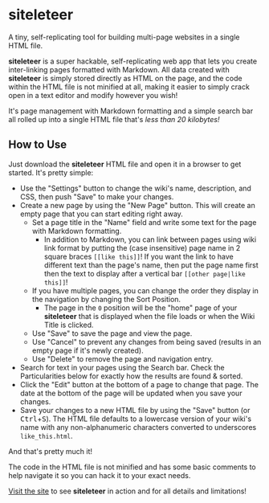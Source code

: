 # siteleteer

A tiny, self-replicating tool for building multi-page websites in a single HTML file.

**siteleteer** is a super hackable, self-replicating web app that lets you create inter-linking pages formatted with Markdown.
All data created with **siteleteer** is simply stored directly as HTML on the page, and the code within the HTML file is not
minified at all, making it easier to simply crack open in a text editor and modify however you wish!

It's page management with Markdown formatting and a simple search bar all rolled up into a single HTML file that's _less than 20 kilobytes!_

## How to Use

Just download the **siteleteer** HTML file and open it in a browser to get started. It's pretty simple:

- Use the "Settings" button to change the wiki's name, description, and CSS, then push "Save" to make your changes.
- Create a new page by using the "New Page" button. This will create an empty page that you can start editing right away.
    - Set a page title in the "Name" field and write some text for the page with Markdown formatting.
        - In addition to Markdown, you can link between pages using wiki link format by putting the (case insensitive) page name in 2 square braces `[[like this]]`! If you want the link to have different text than the page's name, then put the page name first then the text to display after a vertical bar `[[other page|like this]]`!
    - If you have multiple pages, you can change the order they display in the navigation by changing the Sort Position.
        - The page in the `0` position will be the "home" page of your **siteleteer** that is displayed when the file loads or when the Wiki Title is clicked.
    - Use "Save" to save the page and view the page.
    - Use "Cancel" to prevent any changes from being saved (results in an empty page if it's newly created).
    - Use "Delete" to remove the page and navigation entry.
- Search for text in your pages using the Search bar. Check the Particularities below for exactly how the results are found & sorted.
- Click the "Edit" button at the bottom of a page to change that page. The date at the bottom of the page will be updated when you save your changes.
- Save your changes to a new HTML file by using the "Save" button (or <kbd>Ctrl</kbd>+<kbd>S</kbd>). The HTML file defaults to a lowercase version of your wiki's name with any non-alphanumeric characters converted to underscores `like_this.html`.

And that's pretty much it!

The code in the HTML file is not minified and has some basic comments to help navigate it so you can hack it to your exact needs.

[Visit the site](https://alamantus.codeberg.page/siteleteer) to see **siteleteer** in action and for all details and limitations!
